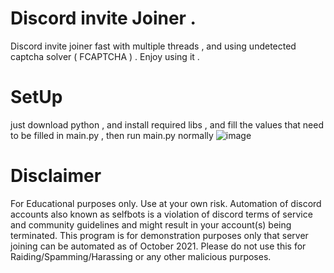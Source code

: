 # Discord invite Joiner . 
Discord invite joiner fast with multiple threads , and using undetected captcha solver ( FCAPTCHA ) . Enjoy using it . 

# SetUp 
just download python , and install required libs , and fill the values that need to be filled in main.py , then run main.py normally 
![image](https://github.com/Exploited7/discord-invite-joiner/assets/143853197/cfc189cc-0592-45c3-ab78-73c9442c0344)

# Disclaimer
For Educational purposes only. Use at your own risk. Automation of discord accounts also known as selfbots is a violation of discord terms of service and community guidelines and might result in your account(s) being terminated. This program is for demonstration purposes only that server joining can be automated as of October 2021. Please do not use this for Raiding/Spamming/Harassing or any other malicious purposes.
